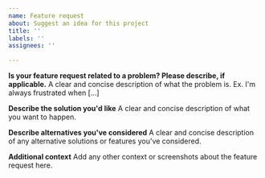 ```yaml
---
name: Feature request
about: Suggest an idea for this project
title: ''
labels: ''
assignees: ''

---
```


**Is your feature request related to a problem? Please describe, if applicable.**
A clear and concise description of what the problem is. Ex. I'm always frustrated when [...]

**Describe the solution you'd like**
A clear and concise description of what you want to happen.

**Describe alternatives you've considered**
A clear and concise description of any alternative solutions or features you've considered.

**Additional context**
Add any other context or screenshots about the feature request here.